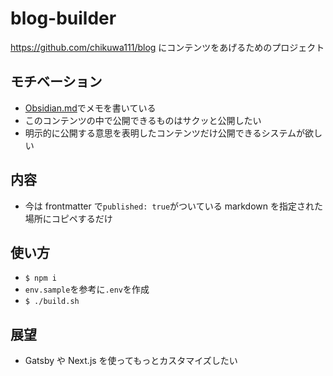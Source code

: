 # blog-builder

https://github.com/chikuwa111/blog にコンテンツをあげるためのプロジェクト

## モチベーション

- [Obsidian.md](https://obsidian.md/)でメモを書いている
- このコンテンツの中で公開できるものはサクッと公開したい
- 明示的に公開する意思を表明したコンテンツだけ公開できるシステムが欲しい

## 内容

- 今は frontmatter で`published: true`がついている markdown を指定された場所にコピペするだけ

## 使い方

- `$ npm i`
- `env.sample`を参考に`.env`を作成
- `$ ./build.sh`

## 展望

- Gatsby や Next.js を使ってもっとカスタマイズしたい
